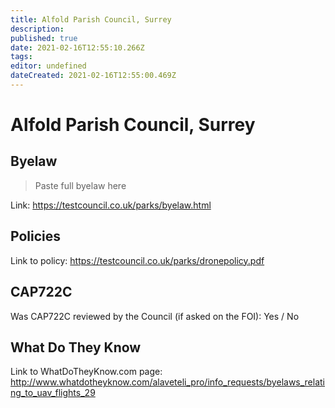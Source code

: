 ```yaml
---
title: Alfold Parish Council, Surrey
description: 
published: true
date: 2021-02-16T12:55:10.266Z
tags: 
editor: undefined
dateCreated: 2021-02-16T12:55:00.469Z
---
```


# Alfold Parish Council, Surrey


## Byelaw
> Paste full byelaw here

Link:
https://testcouncil.co.uk/parks/byelaw.html

## Policies
Link to policy:
https://testcouncil.co.uk/parks/dronepolicy.pdf

## CAP722C

Was CAP722C reviewed by the Council (if asked on the FOI): Yes / No

## What Do They Know

Link to WhatDoTheyKnow.com page:
http://www.whatdotheyknow.com/alaveteli_pro/info_requests/byelaws_relating_to_uav_flights_29

